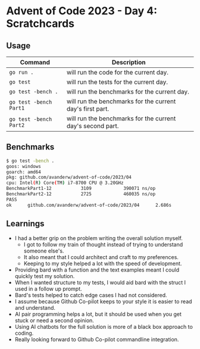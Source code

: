# Advent of Code 2023 - Day 4: Scratchcards

## Usage

| Command | Description |
|---------|-------------|
| `go run .` | will run the code for the current day. |
| `go test` | will run the tests for the current day. |
| `go test -bench .` | will run the benchmarks for the current day. |
| `go test -bench Part1` | will run the benchmarks for the current day's first part. |
| `go test -bench Part2` | will run the benchmarks for the current day's second part. |

## Benchmarks

```bash
$ go test -bench .
goos: windows
goarch: amd64
pkg: github.com/avanderw/advent-of-code/2023/04
cpu: Intel(R) Core(TM) i7-8700 CPU @ 3.20GHz   
BenchmarkPart1-12           3109            390071 ns/op
BenchmarkPart2-12           2725            460035 ns/op
PASS
ok      github.com/avanderw/advent-of-code/2023/04      2.686s
```

## Learnings

- I had a better grip on the problem writing the overall solution myself.
  - I got to follow my train of thought instead of trying to understand someone else's.
  - It also meant that I could architect and craft to my preferences.
  - Keeping to my style helped a lot with the speed of development.
- Providing bard with a function and the text examples meant I could quickly test my solution.
- When I wanted structure to my tests, I would aid bard with the struct I used in a follow up prompt.
- Bard's tests helped to catch edge cases I had not considered.
- I assume because Github Co-pilot keeps to your style it is easier to read and understand.
- AI pair programming helps a lot, but it should be used when you get stuck or need a second opinion.
- Using AI chatbots for the full solution is more of a black box approach to coding.
- Really looking forward to Github Co-pilot commandline integration.
